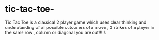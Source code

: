 # tic-tac-toe-
 Tic Tac Toe is a classical 2 player game which uses clear thinking and understanding of all possible outcomes of a move , 3 strikes of a player in the same row , column or diagonal you are out!!!!!.
